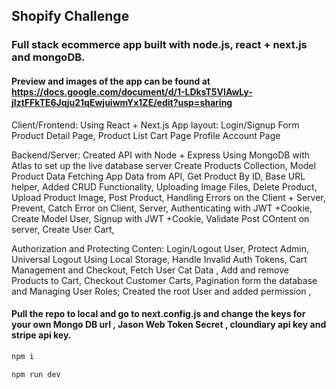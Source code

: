 ## Shopify Challenge 
### Full stack ecommerce app built with node.js, react + next.js and mongoDB.
#### Preview and images of the app can be found at https://docs.google.com/document/d/1-LDksT5VIAwLy-jIztFFkTE6Jqju21qEwjuiwmYx1ZE/edit?usp=sharing

Client/Frontend:
Using React + Next.js
App layout:
Login/Signup Form
Product Detail Page, Product List
Cart Page
Profile Account Page

Backend/Server:
Created API with Node + Express
Using MongoDB with Atlas to set up the live database server
Create Products Collection, Model Product Data
Fetching App Data from API,
Get Product By ID,
Base URL helper,
Added CRUD Functionality, Uploading Image Files,
Delete Product,
Upload Product Image, Post Product,
Handling Errors on the Client + Server,
Prevent, Catch Error on Client, Server,
Authenticating with JWT +Cookie,
Create Model User, Signup with JWT +Cookie,
Validate Post COntent on server,
Create User Cart,


Authorization and Protecting Conten:
Login/Logout User, Protect Admin,
Universal Logout Using Local Storage,
Handle Invalid Auth Tokens,
Cart Management and Checkout,
Fetch User Cat Data ,
Add and remove Products to Cart,
Checkout Customer Carts,
Pagination form the database  and Managing User Roles; 
Created the root User and added permission ,


#### Pull the repo to local and go to next.config.js and change the keys for your own Mongo DB url ,  Jason Web Token Secret , cloundiary api key and stripe api key.

```sh
npm i 
```
```sh
npm run dev
```
